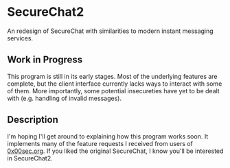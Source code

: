 # SecureChat2
An redesign of SecureChat with similarities to modern instant messaging services.

## Work in Progress
This program is still in its early stages. Most of the underlying features are complete, but the client interface currently lacks ways to interact with some of them. More importantly, some potential insecureties have yet to be dealt with (e.g. handling of invalid messages).

## Description
I'm hoping I'll get around to explaining how this program works soon. It implements many of the feature requests I received from users of [0x00sec.org](0x00sec.org). If you liked the original SecureChat, I know you'll be interested in SecureChat2.
